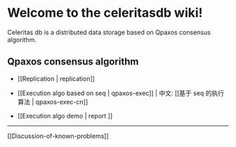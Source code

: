 # Welcome to the celeritasdb wiki!

Celeritas db is a distributed data storage based on Qpaxos consensus algorithm.

## Qpaxos consensus algorithm

- [[Replication | replication]]

- [[Execution algo based on seq | qpaxos-exec]] | 中文: [[基于 seq 的执行算法 | qpaxos-exec-cn]]

- [[Execution algo demo | report ]] 

---

[[Discussion-of-known-problems]]
